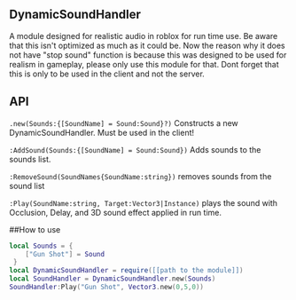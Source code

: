 ## DynamicSoundHandler

A module designed for realistic audio in roblox for run time use. Be aware that this isn't optimized as much as it could be.
Now the reason why it does not have "stop sound" function is because this was designed to be used for realism in gameplay, please only use this module for that.
Dont forget that this is only to be used in the client and not the server.

## API
`.new(Sounds:{[SoundName] = Sound:Sound}?)`
Constructs a new DynamicSoundHandler. Must be used in the client!

`:AddSound(Sounds:{[SoundName] = Sound:Sound})`
Adds sounds to the sounds list.

`:RemoveSound(SoundNames{SoundName:string})`
removes sounds from the sound list

`:Play(SoundName:string, Target:Vector3|Instance)`
plays the sound with Occlusion, Delay, and 3D sound effect applied in run time.

##How to use

```lua
local Sounds = {
    ["Gun Shot"] = Sound
 }
local DynamicSoundHandler = require([[path to the module]])
local SoundHandler = DynamicSoundHandler.new(Sounds)
SoundHandler:Play("Gun Shot", Vector3.new(0,5,0))
```
